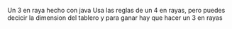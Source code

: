 Un 3 en raya hecho con java
Usa las reglas de un 4 en rayas, pero puedes decicir la dimension del tablero y para ganar hay que hacer un 3 en rayas
